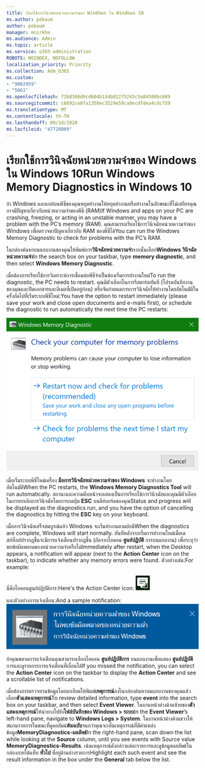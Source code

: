 ```yaml
---
title: เรียกใช้การวินิจฉัยหน่วยความจำของ Windows ใน Windows 10
ms.author: pebaum
author: pebaum
manager: mnirkhe
ms.audience: Admin
ms.topic: article
ms.service: o365-administration
ROBOTS: NOINDEX, NOFOLLOW
localization_priority: Priority
ms.collection: Adm_O365
ms.custom:
- "9002959"
- "5661"
ms.openlocfilehash: f2b8306d0cd604b144b82275243c5a84580bc609
ms.sourcegitcommit: c6692ce0fa1358ec3529e59ca0ecdfdea4cdc759
ms.translationtype: MT
ms.contentlocale: th-TH
ms.lasthandoff: 09/14/2020
ms.locfileid: "47720809"
---
```

# <a name="run-windows-memory-diagnostics-in-windows-10"></a><span data-ttu-id="1ca67-102">เรียกใช้การวินิจฉัยหน่วยความจำของ Windows ใน Windows 10</span><span class="sxs-lookup"><span data-stu-id="1ca67-102">Run Windows Memory Diagnostics in Windows 10</span></span>

<span data-ttu-id="1ca67-103">ถ้า Windows และแอปบนพีซีของคุณหยุดทำงานให้หยุดทำงานหรือทำงานในลักษณะที่ไม่เสถียรคุณอาจมีปัญหาเกี่ยวกับหน่วยความจำของพีซี (RAM)</span><span class="sxs-lookup"><span data-stu-id="1ca67-103">If Windows and apps on your PC are crashing, freezing, or acting in an unstable manner, you may have a problem with the PC’s memory (RAM).</span></span> <span data-ttu-id="1ca67-104">คุณสามารถเรียกใช้การวินิจฉัยหน่วยความจำของ Windows เพื่อตรวจหาปัญหาเกี่ยวกับ RAM ของพีซีได้</span><span class="sxs-lookup"><span data-stu-id="1ca67-104">You can run the Windows Memory Diagnostic to check for problems with the PC’s RAM.</span></span>

<span data-ttu-id="1ca67-105">ในกล่องค้นหาบนแถบงานของคุณให้พิมพ์การ**วินิจฉัยหน่วยความจำ**จากนั้นเลือก**Windows วินิจฉัยหน่วยความจำ**</span><span class="sxs-lookup"><span data-stu-id="1ca67-105">In the search box on your taskbar, type **memory diagnostic**, and then select **Windows Memory Diagnostic**.</span></span> 

<span data-ttu-id="1ca67-106">เมื่อต้องการเรียกใช้การวิเคราะห์การเชื่อมต่อพีซีจำเป็นต้องเริ่มการทำงานใหม่</span><span class="sxs-lookup"><span data-stu-id="1ca67-106">To run the diagnostic, the PC needs to restart.</span></span> <span data-ttu-id="1ca67-107">คุณมีตัวเลือกในการรีสตาร์ตทันที (โปรดบันทึกงานของคุณและปิดเอกสารและอีเมลที่เปิดอยู่ก่อน) หรือจัดกำหนดการการวินิจฉัยให้ทำงานโดยอัตโนมัติในครั้งถัดไปที่เริ่มระบบพีซีใหม่:</span><span class="sxs-lookup"><span data-stu-id="1ca67-107">You have the option to restart immediately (please save your work and close open documents and e-mails first), or schedule the diagnostic to run automatically the next time the PC restarts:</span></span>

![การวินิจฉัยหน่วยความจำของ Windows](media/windows-memory-diagnostic.png)

<span data-ttu-id="1ca67-109">เมื่อเริ่มระบบพีซีใหม่เครื่อง **มือการวินิจฉัยหน่วยความจำของ Windows** จะทำงานโดยอัตโนมัติ</span><span class="sxs-lookup"><span data-stu-id="1ca67-109">When the PC restarts, the **Windows Memory Diagnostics Tool** will run automatically.</span></span> <span data-ttu-id="1ca67-110">สถานะและความคืบหน้าจะแสดงเป็นการเรียกใช้การวินิจฉัยและคุณมีตัวเลือกในการยกเลิกการวินิจฉัยโดยการกดปุ่ม **ESC** บนคีย์บอร์ดของคุณ</span><span class="sxs-lookup"><span data-stu-id="1ca67-110">Status and progress will be displayed as the diagnostics run, and you have the option of cancelling the diagnostics by hitting the **ESC** key on your keyboard.</span></span>

<span data-ttu-id="1ca67-111">เมื่อการวินิจฉัยเสร็จสมบูรณ์แล้ว Windows จะเริ่มทำงานตามปกติ</span><span class="sxs-lookup"><span data-stu-id="1ca67-111">When the diagnostics are complete, Windows will start normally.</span></span>
<span data-ttu-id="1ca67-112">ทันทีหลังจากเริ่มการทำงานใหม่เมื่อเดสก์ท็อปปรากฏขึ้นจะมีการแจ้งเตือนปรากฏขึ้น (ถัดจากไอคอน **ศูนย์ปฏิบัติ** การบนแถบงาน) เพื่อระบุว่าพบข้อผิดพลาดของหน่วยความจำหรือไม่</span><span class="sxs-lookup"><span data-stu-id="1ca67-112">Immediately after restart, when the Desktop appears, a notification will appear (next to the **Action Center** icon on the taskbar), to indicate whether any memory errors were found.</span></span> <span data-ttu-id="1ca67-113">ตัวอย่างเช่น:</span><span class="sxs-lookup"><span data-stu-id="1ca67-113">For example:</span></span>

<span data-ttu-id="1ca67-114">นี่คือไอคอนศูนย์ปฏิบัติการ:</span><span class="sxs-lookup"><span data-stu-id="1ca67-114">Here's the Action Center icon:</span></span> ![ไอคอนศูนย์ปฏิบัติการ](media/action-center-icon.png) 

<span data-ttu-id="1ca67-116">และตัวอย่างการแจ้งเตือน:</span><span class="sxs-lookup"><span data-stu-id="1ca67-116">And a sample notification:</span></span> ![ไม่มีข้อผิดพลาดของหน่วยความจำ](media/no-memory-errors.png)

<span data-ttu-id="1ca67-118">ถ้าคุณพลาดการแจ้งเตือนคุณสามารถเลือกไอคอน **ศูนย์ปฏิบัติการ** บนแถบงานเพื่อแสดง **ศูนย์ปฏิบัติ** การและดูรายการการแจ้งเตือนที่เลื่อนได้</span><span class="sxs-lookup"><span data-stu-id="1ca67-118">If you missed the notification, you can select the **Action Center** icon  on the taskbar to display the **Action Center** and see a scrollable list of notifications.</span></span>

<span data-ttu-id="1ca67-119">เมื่อต้องการตรวจทานข้อมูลโดยละเอียดให้พิมพ์**เหตุการณ์**ลงในกล่องค้นหาบนแถบงานของคุณแล้วเลือก**ตัวแสดงเหตุการณ์**</span><span class="sxs-lookup"><span data-stu-id="1ca67-119">To review detailed information, type **event** into the search box on your taskbar, and then select **Event Viewer**.</span></span> <span data-ttu-id="1ca67-120">ในบานหน้าต่างด้านซ้ายของ**ตัวแสดงเหตุการณ์**ให้นำทางไปยัง**ไฟล์บันทึกของ Windows > ระบบ**</span><span class="sxs-lookup"><span data-stu-id="1ca67-120">In the **Event Viewer**’s left-hand pane, navigate to **Windows Logs > System**.</span></span> <span data-ttu-id="1ca67-121">ในบานหน้าต่างด้านขวาให้สแกนรายการในขณะที่ดูคอลัมน์**ต้นฉบับ**จนกว่าคุณจะเห็นเหตุการณ์ที่มีค่าแหล่งข้อมูล**MemoryDiagnostics-ผลลัพธ์**</span><span class="sxs-lookup"><span data-stu-id="1ca67-121">In the right-hand pane, scan down the list while looking at the **Source** column, until you see events with Source value **MemoryDiagnostics-Results**.</span></span> <span data-ttu-id="1ca67-122">เน้นเหตุการณ์ดังกล่าวแต่ละรายการและดูข้อมูลผลลัพธ์ในกล่องภายใต้แท็บ **ทั่วไป** ที่อยู่ด้านล่างรายการ</span><span class="sxs-lookup"><span data-stu-id="1ca67-122">Highlight each such event and see the result information in the box under the **General** tab below the list.</span></span>
